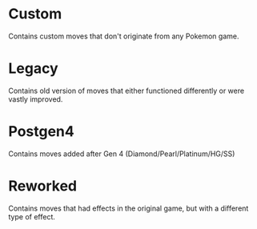 # Custom
Contains custom moves that don't originate from any Pokemon game.

# Legacy
Contains old version of moves that either functioned differently or were vastly improved.

# Postgen4
Contains moves added after Gen 4 (Diamond/Pearl/Platinum/HG/SS)

# Reworked
Contains moves that had effects in the original game, but with a different type of effect.
